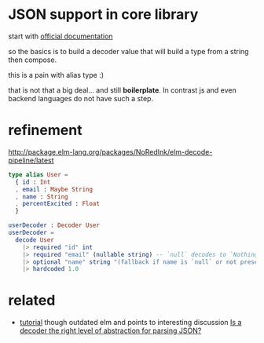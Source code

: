 JSON support in core library
============================
start with [official documentation](https://guide.elm-lang.org/interop/json.html)

so the basics is to build a decoder value that will build a type from a string
then compose.

this is a pain with alias type :)

that is not that a big deal... and still __boilerplate__.
In contrast js and even backend languages do not have such a step.

refinement
==========
http://package.elm-lang.org/packages/NoRedInk/elm-decode-pipeline/latest


```elm
type alias User =
  { id : Int
  , email : Maybe String
  , name : String
  , percentExcited : Float
  }

userDecoder : Decoder User
userDecoder =
  decode User
    |> required "id" int
    |> required "email" (nullable string) -- `null` decodes to `Nothing`
    |> optional "name" string "(fallback if name is `null` or not present)"
    |> hardcoded 1.0
```

related
=======

* [tutorial](https://gist.github.com/yang-wei/0a1cea1194a244aa9be6) though outdated elm
and points to interesting discussion [Is a decoder the right level of abstraction for parsing JSON?](https://groups.google.com/forum/#!msg/elm-discuss/XW-SRfbzQ94/aKufhX0LBgAJ)
